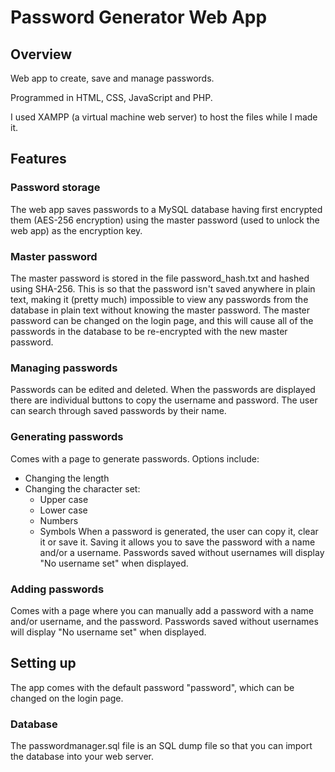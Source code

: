 # Password Generator Web App

## Overview

Web app to create, save and manage passwords.

Programmed in HTML, CSS, JavaScript and PHP.

I used XAMPP (a virtual machine web server) to host the files while I made it.

## Features
### Password storage
The web app saves passwords to a MySQL database having first encrypted them (AES-256 encryption) using the master password (used to unlock the web app) as the encryption key.

### Master password
The master password is stored in the file password_hash.txt and hashed using SHA-256. This is so that the password isn't saved anywhere in plain text, making it (pretty much) impossible to view any passwords from the database in plain text without knowing the master password. 
The master password can be changed on the login page, and this will cause all of the passwords in the database to be re-encrypted with the new master password.

### Managing passwords
Passwords can be edited and deleted.
When the passwords are displayed there are individual buttons to copy the username and password.
The user can search through saved passwords by their name.

### Generating passwords
Comes with a page to generate passwords. Options include:
* Changing the length
* Changing the character set:
  * Upper case 
  * Lower case
  * Numbers
  * Symbols
When a password is generated, the user can copy it, clear it or save it. Saving it allows you to save the password with a name and/or a username. Passwords saved without usernames will display "No username set" when displayed.

### Adding passwords
Comes with a page where you can manually add a password with a name and/or username, and the password. Passwords saved without usernames will display "No username set" when displayed. 

## Setting up

The app comes with the default password "password", which can be changed on the login page. 

### Database
The passwordmanager.sql file is an SQL dump file so that you can import the database into your web server.
